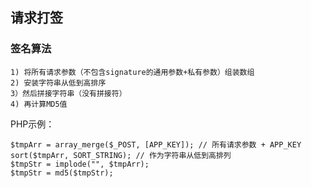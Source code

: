 ## 请求打签

### 签名算法

```
1) 将所有请求参数（不包含signature的通用参数+私有参数）组装数组
2) 安装字符串从低到高排序
3）然后拼接字符串（没有拼接符）
4) 再计算MD5值
```

PHP示例：

```
$tmpArr = array_merge($_POST, [APP_KEY]); // 所有请求参数 + APP_KEY
sort($tmpArr, SORT_STRING); // 作为字符串从低到高排列
$tmpStr = implode("", $tmpArr);
$tmpStr = md5($tmpStr);
```

